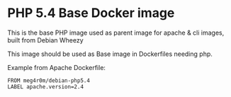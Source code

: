 # PHP 5.4 Base Docker image

This is the base PHP image used as parent image for apache & cli images, built from Debian Wheezy

This image should be used as Base image in Dockerfiles needing php.

Example from Apache Dockerfile: 


    FROM meg4r0m/debian-php5.4
    LABEL apache.version=2.4